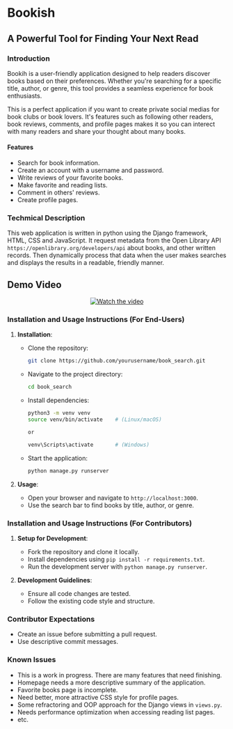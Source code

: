 # Bookish

## A Powerful Tool for Finding Your Next Read  

### Introduction  
Bookih is a user-friendly application designed to help readers discover books based on their preferences. Whether you're searching for a specific title, author, or genre, this tool provides a seamless experience for book enthusiasts.

This is a perfect application if you want to create private social medias for book clubs or book lovers. It's features such as following other readers, book reviews, comments, and profile pages makes it so you can interect with many readers and share your thought about many books.

#### Features
- Search for book information.
- Create an account with a username and password.
- Write reviews of your favorite books.
- Make favorite and reading lists.
- Comment in others' reviews.
- Create profile pages.


### Techmical Description
This web application is written in python using the Django framework, HTML, CSS and JavaScript. It request metadata from the Open Library API `https://openlibrary.org/developers/api` about books, and other written records. Then dynamically process that data when the user makes searches and displays the results in a readable, friendly manner. 


## Demo Video

<div align="center">

  [![Watch the video](https://img.youtube.com/vi/zD6feUQRxkc/0.jpg)](https://youtu.be/zD6feUQRxkc)

</div>


### Installation and Usage Instructions (For End-Users)  
1. **Installation**:  
    - Clone the repository:  
      ```bash  
      git clone https://github.com/yourusername/book_search.git  
      ```  
    - Navigate to the project directory:  
      ```bash  
      cd book_search  
      ```  
    - Install dependencies:  
      ```bash  
      python3 -m venv venv
      source venv/bin/activate    # (Linux/macOS)

      or

      venv\Scripts\activate       # (Windows)

      ```  
    - Start the application:  
      ```bash  
      python manage.py runserver 
      ```  

2. **Usage**:  
    - Open your browser and navigate to `http://localhost:3000`.  
    - Use the search bar to find books by title, author, or genre.  

### Installation and Usage Instructions (For Contributors)  
1. **Setup for Development**:  
    - Fork the repository and clone it locally.  
    - Install dependencies using `pip install -r requirements.txt`.  
    - Run the development server with `python manage.py runserver`.  

2. **Development Guidelines**:  
    - Ensure all code changes are tested.  
    - Follow the existing code style and structure.  

### Contributor Expectations  
- Create an issue before submitting a pull request.  
- Use descriptive commit messages.  


### Known Issues  
- This is a work in progress. There are many features that need finishing. 
- Homepage needs a more descriptive summary of the application.
- Favorite books page is incomplete.
- Need better, more attractive CSS style for profile pages.
- Some refractoring and OOP approach for the Django views in `views.py`. 
- Needs performance optimization when accessing reading list pages.
- etc. 
